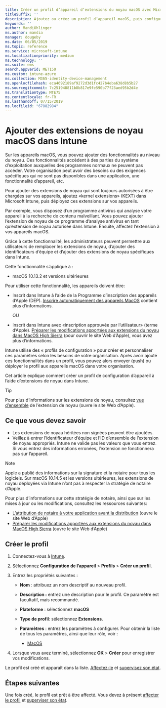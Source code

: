 ```yaml
---
title: Créer un profil d’appareil d’extensions du noyau macOS avec Microsoft Intune-Azure | Microsoft Docs
titleSuffix: ''
description: Ajoutez ou créez un profil d’appareil macOS, puis configurez les extensions du noyau pour autoriser le remplacement de l’utilisateur, ajouter l’identificateur de l’équipe, ainsi qu’un identificateur de groupe et d’équipe dans Microsoft Intune.
keywords: ''
author: MandiOhlinger
ms.author: mandia
manager: dougeby
ms.date: 06/05/2019
ms.topic: reference
ms.service: microsoft-intune
ms.localizationpriority: medium
ms.technology: ''
ms.suite: ems
search.appverid: MET150
ms.custom: intune-azure
ms.collection: M365-identity-device-management
ms.openlocfilehash: eca4692189af9272d3d1fc427b4eba638d8b5b27
ms.sourcegitcommit: 7c251948811b8b817e9fe590b77f23aed95b2d4e
ms.translationtype: MTE75
ms.contentlocale: fr-FR
ms.lasthandoff: 07/15/2019
ms.locfileid: "67882984"
---
```

# <a name="add-macos-kernel-extensions-in-intune"></a>Ajouter des extensions de noyau macOS dans Intune

Sur les appareils macOS, vous pouvez ajouter des fonctionnalités au niveau du noyau. Ces fonctionnalités accèdent à des parties du système d’exploitation auxquelles des programmes normaux ne peuvent pas accéder. Votre organisation peut avoir des besoins ou des exigences spécifiques qui ne sont pas disponibles dans une application, une fonctionnalité d’appareil, etc. 

Pour ajouter des extensions de noyau qui sont toujours autorisées à être chargées sur vos appareils, ajoutez «kernel extensions» (KEXT) dans Microsoft Intune, puis déployez ces extensions sur vos appareils.

Par exemple, vous disposez d’un programme antivirus qui analyse votre appareil à la recherche de contenu malveillant. Vous pouvez ajouter l’extension de noyau de ce programme d’analyse antivirus en tant qu’extension de noyau autorisée dans Intune. Ensuite, affectez l’extension à vos appareils macOS.

Grâce à cette fonctionnalité, les administrateurs peuvent permettre aux utilisateurs de remplacer les extensions de noyau, d’ajouter des identificateurs d’équipe et d’ajouter des extensions de noyau spécifiques dans Intune.

Cette fonctionnalité s’applique à :

- macOS 10.13.2 et versions ultérieures

Pour utiliser cette fonctionnalité, les appareils doivent être:

- Inscrit dans Intune à l’aide de la Programme d’inscription des appareils d’Apple (DEP). [Inscrire automatiquement des appareils MacOS](device-enrollment-program-enroll-macos.md) contient plus d’informations.

  OU

- Inscrit dans Intune avec «inscription approuvée par l’utilisateur» (terme d’Apple). [Préparer les modifications apportées aux extensions du noyau dans MacOS High Sierra](https://support.apple.com/en-us/HT208019) (pour ouvrir le site Web d’Apple), vous avez plus d’informations.

Intune utilise des « profils de configuration » pour créer et personnaliser ces paramètres selon les besoins de votre organisation. Après avoir ajouté ces fonctionnalités dans un profil, vous pouvez alors envoyer (push) ou déployer le profil aux appareils macOS dans votre organisation.

Cet article explique comment créer un profil de configuration d’appareil à l’aide d’extensions de noyau dans Intune.

> [!TIP]
> Pour plus d’informations sur les extensions de noyau, consultez [vue d’ensemble](https://developer.apple.com/library/archive/documentation/Darwin/Conceptual/KernelProgramming/Extend/Extend.html) de l’extension de noyau (ouvre le site Web d’Apple).

## <a name="what-you-need-to-know"></a>Ce que vous devez savoir

- Les extensions de noyau héritées non signées peuvent être ajoutées.
- Veillez à entrer l’identificateur d’équipe et l’ID d’ensemble de l’extension de noyau appropriés. Intune ne valide pas les valeurs que vous entrez. Si vous entrez des informations erronées, l’extension ne fonctionnera pas sur l’appareil.

> [!NOTE]
> Apple a publié des informations sur la signature et la notaire pour tous les logiciels. Sur macOS 10.14.5 et les versions ultérieures, les extensions de noyau déployées via Intune n’ont pas à respecter la stratégie de notaire d’Apple.
>
> Pour plus d’informations sur cette stratégie de notaire, ainsi que sur les mises à jour ou les modifications, consultez les ressources suivantes:
>
> - [L’attribution de notaire à votre application avant la distribution](https://developer.apple.com/documentation/security/notarizing_your_app_before_distribution) (ouvre le site Web d’Apple) 
> - [Préparer les modifications apportées aux extensions du noyau dans MacOS High Sierra](https://support.apple.com/en-us/HT208019) (ouvre le site Web d’Apple)

## <a name="create-the-profile"></a>Créer le profil

1. Connectez-vous à [Intune](https://go.microsoft.com/fwlink/?linkid=2090973).
2. Sélectionnez **Configuration de l’appareil** > **Profils** > **Créer un profil**.
3. Entrez les propriétés suivantes :

    - **Nom** : attribuez un nom descriptif au nouveau profil.
    - **Description :** entrez une description pour le profil. Ce paramètre est facultatif, mais recommandé.
    - **Plateforme** : sélectionnez **macOS**
    - **Type de profil**: sélectionnez **Extensions**.
    - **Paramètres** : entrez les paramètres à configurer. Pour obtenir la liste de tous les paramètres, ainsi que leur rôle, voir :

        - [MacOS](kernel-extensions-settings-macos.md)

4. Lorsque vous avez terminé, sélectionnez **OK** > **Créer** pour enregistrer vos modifications.

Le profil est créé et apparaît dans la liste. [Affectez-le](device-profile-assign.md) et [supervisez son état](device-profile-monitor.md).

## <a name="next-steps"></a>Étapes suivantes

Une fois créé, le profil est prêt à être affecté. Vous devez à présent [affecter le profil](device-profile-assign.md) et [superviser son état](device-profile-monitor.md).
